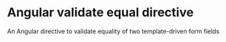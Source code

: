 # Angular validate equal directive
An Angular directive to validate equality of two template-driven form fields
